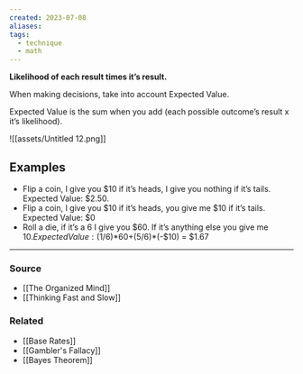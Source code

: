 ```yaml
---
created: 2023-07-08
aliases: 
tags:
  - technique
  - math
---
```

**Likelihood of each result times it’s result.**

When making decisions, take into account Expected Value. 

Expected Value is the sum when you add (each possible outcome’s result x it’s likelihood). 

![[assets/Untitled 12.png]]

## Examples

- Flip a coin, I give you $10 if it’s heads, I give you nothing if it’s tails. Expected Value: $2.50.
- Flip a coin, I give you $10 if it’s heads, you give me $10 if it’s tails. Expected Value: $0
- Roll a die, if it’s a 6 I give you $60. If it’s anything else you give me $10. Expected Value: (1/6)*$60+(5/6)*(-$10) = $1.67

****
### Source
- [[The Organized Mind]]
- [[Thinking Fast and Slow]]

### Related
- [[Base Rates]]
- [[Gambler's Fallacy]] 
- [[Bayes Theorem]]